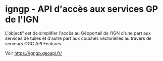 # igngp - API d'accès aux services GP de l'IGN
L'objectif est de simplifier l'accès au Géoportail de l'IGN d'une part aux services de tuiles
et d'autre part aux couches vectorielles au travers de serveurs OGC API Features.  

Voir https://igngp.geoapi.fr/
